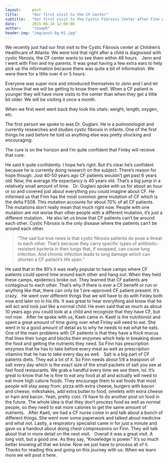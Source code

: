 ```yaml
---
layout:     post
title:      "Our first visit to the CF Center"
subtitle:   "Our first visit to the Cystic Fibrosis Center after Finn was diagnosed."
date:       2015-06-10 12:00:00
author:     "Joseph"
header-img: "img/post-bg-01.jpg"
---
```


We recently just had our first visit to the Cystic Fibrosis center at Children’s Healthcare of Atlanta. We were told that right after a child is diagnosed with cystic fibrosis, the CF center wants to see them within 48 hours.
 
Jenn and I went with Finn and my parents. It was great having a few extra ears to help pick up the information because there was quite a bit of information. We were there for a little over 4 or 5 hours.

Everyone was super nice and introduced themselves to Jenn and I and let us know that we will be getting to know them well. When a CF patient is younger they will have more visits to the center than when they get a little bit older. We will be visiting it once a month.

When we first went went back they took his vitals: weight, length, oxygen, etc.

The first person we spoke to was Dr. Guglani. He is a pulmonologist and currently researches and studies cystic fibrosis in infants. One of the first things he said before he told us anything else was pretty shocking and encouraging:

The cure is on the horizon and I’m quite confident that Finley will receive that cure.

He said it quite confidently. I hope he’s right. But it’s clear he’s confident because he is currently doing research on the subject. There’s reason for hope though. Just 40-50 years ago CF patients wouldn’t get past 6 years old. Now, the average life expectancy is 40 years old. That’s a big jump in a relatively small amount of time.
 
Dr. Guglani spoke with us for about an hour or so and covered just about everything you could imagine about CF. He informed us that Finn has the most common gene mutation of CF which is the delta F508. This mutation accounts for about 70% of all CF patients. The mutations don’t really mean that much right now. People with one mutation are not worse than other people with a different mutation, it’s just a different mutation.
 
He also let us know that CF patients can’t be around each other. Cystic Fibrosis is the only disease where the patients can’t be around each other.
 
>“The sad but true news is that cystic fibrosis patients do pose a threat to each other. That’s because they carry specific types of antibiotic-resistent bacteria in their lungs that, if swapped, can cause lung infection. And chronic infection leads to lung damage which can shorten a CF patient’s life span.”

He said that in the 80’s it was really popular to have camps where CF patients could spend time around each other and hang out. When they held these camps, epidemics broke out. They learned that CF patients are contagious to each other. That’s why if there is ever a CF benefit or run or anything like that, there can only be 1 pre-approved CF patient present. It’s crazy.
 
He went over different things that we will have to do with Finley both now and later on in his life. It was great to hear everything and know that he will act and look just like a normal child. He even said that as much as about 10 years ago you could look at a child and recognize that they have CF, but not now.
 
After he spoke with us, Kaeti came in. Kaeti is the nutritionist and spent a great amount of time going over what Finley will need to eat. She went in to a good amount of detail as to why he needs to eat what he eats. One of the main problems with CF patients is that they have a thick mucus that lines their lungs and blocks their enzymes which help in breaking down the food and getting the nutrients they need. So Finn has prescription enzymes that he has to take before every meal as well as prescription vitamins that he has to take every day as well.
 
Salt is a big part of CF patients diets. They eat a lot of it. So Finn needs about 1/8 a teaspoon of salt every day which is the exact size of the small packets of salt you see at fast food restaurants. We grab a handful every time we see them, lol. It’s great to know that he is fine to eat any food at all and actually will need to eat more high calorie foods. They encourage them to eat foods that most people will stay away from: pizza with extra cheese, burgers with bacon and cheese, milkshakes, add extra butter to food, omelets with extra cheese or ham and bacon. Yeah, pretty cool. I’ll have to do another post on food in the future. The whole idea is that they don’t process food as well as normal people, so they need to eat more calories to get the same amount of nutrients.
 
After Kaeti, we had a CF nurse come in and talk about a bunch of different things. She went over some paperwork and talked about medicine and what not. Lastly, a respiratory specialist came in for just a minute and gave us a handout about doing chest compressions on Finn. They will talk about that in more detail on the next visit.
 
Overall it was a great visit. A long visit, but a good one. As they say, “Knowledge is power.” It’s so much better knowing all that we know. Now we just have to process all of it.
Thanks for reading this and going on this journey with us. When we learn more we will post it here.
